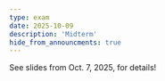 ```yaml
---
type: exam
date: 2025-10-09
description: 'Midterm'
hide_from_announcments: true
---
```

See slides from Oct. 7, 2025, for details!